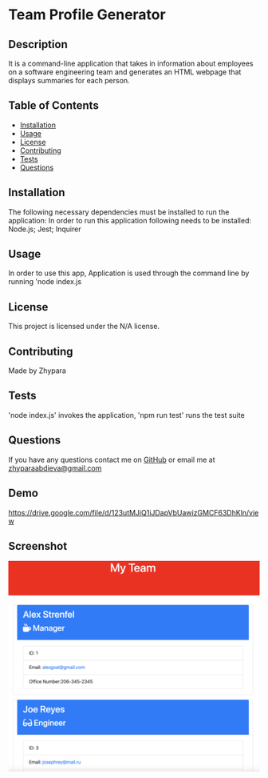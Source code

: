 # Team Profile Generator
  
  ## Description
  It is a command-line application that takes in information about employees on a software engineering team and generates an HTML webpage that displays summaries for each person. 
  ## Table of Contents
  * [Installation](#installation)
  * [Usage](#usage)
  * [License](#license)
  * [Contributing](#contributing)
  * [Tests](#tests)
  * [Questions](#questions)
  ## Installation
  The following necessary dependencies must be installed to run the application: 
  In order to run this application following needs to be installed: Node.js; Jest; Inquirer
  ## Usage
  In order to use this app,
   Application is used through the command line by running 'node index.js
  ## License
  This project is licensed under the N/A license.
  ## Contributing
  Made by Zhypara
  ## Tests 
  'node index.js' invokes the application, 'npm run test' runs the test suite
  ## Questions
  If you have any questions contact me on [GitHub](https://github.com/jypara-git)
  or email me at zhyparaabdieva@gmail.com
  ## Demo
  https://drive.google.com/file/d/123utMJiQ1iJDapVbUawizGMCF63DhKln/view
  ## Screenshot
![alt text](https://github.com/jypara-git/Team-Profile-Generator/blob/main/images/Screen%20Shot%202021-04-11%20at%202.48.41%20PM.png)
